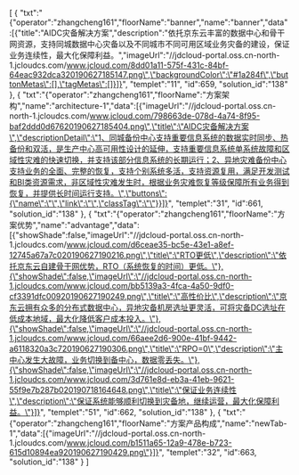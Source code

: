 [
	{
		"txt":"{\"operator\":\"zhangcheng161\",\"floorName\":\"banner\",\"name\":\"banner\",\"data\":[{\"title\":\"AIDC灾备解决方案\",\"description\":\"依托京东云丰富的数据中心和骨干网资源，支持同城数据中心灾备以及不同城市不同可用区域业务灾备的建设，保证业务连续性，最大化保障利益。\",\"imageUrl\":\"//jdcloud-portal.oss.cn-north-1.jcloudcs.com/www.jcloud.com/8dd01a11-575f-431c-84bf-64eac932dca320190627185147.png\",\"backgroundColor\":\"#1a284f\",\"buttonMetas\":[],\"tagMetas\":[]}]}",
		"templet":"11",
		"id":659,
		"solution_id":"138"
	},
	{
		"txt":"{\"operator\":\"zhangcheng161\",\"floorName\":\"方案架构\",\"name\":\"architecture-1\",\"data\":[{\"imageUrl\":\"//jdcloud-portal.oss.cn-north-1.jcloudcs.com/www.jcloud.com/798663de-078d-4a74-8f95-baf2ddd0d67620190627185404.png\",\"title\":\"AIDC灾备解决方案\",\"descriptionDetail\":\"1、同城备份中心支持重要信息系统的数据实时同步、热备份和双活，是生产中心高可用性设计的延伸，支持重要信息系统单系统故障和区域性灾难的快速切换，并支持该部分信息系统的长期运行；2、异地灾难备份中心支持业务的全面、完整的恢复，支持个别系统多活，支持资源复用，满足开发测试和BI类资源需求，非区域性灾难发生时，根据业务灾难恢复等级保障所有业务得到恢复，并提供长时间运行支持。\",\"buttons\":{\"name\":\"\",\"link\":\"\",\"classTag\":\"\"}}]}",
		"templet":"31",
		"id":661,
		"solution_id":"138"
	},
	{
		"txt":"{\"operator\":\"zhangcheng161\",\"floorName\":\"方案优势\",\"name\":\"advantage\",\"data\":[{\"showShade\":false,\"imageUrl\":\"//jdcloud-portal.oss.cn-north-1.jcloudcs.com/www.jcloud.com/d6ceae35-bc5e-43e1-a8ef-12745a67a7c020190627190216.png\",\"title\":\"RTO更低\",\"description\":\"依托京东云自建骨干网优势，RTO（系统恢复的时间）更低。\"},{\"showShade\":false,\"imageUrl\":\"//jdcloud-portal.oss.cn-north-1.jcloudcs.com/www.jcloud.com/bb5139a3-4fca-4a50-9df0-cf3391dfc00920190627190249.png\",\"title\":\"高性价比\",\"description\":\"京东云拥有众多的分布式数据中心，异地灾备机房选址更灵活，可将灾备DC选址在低成本地域，最大化降低客户成本投入。\"},{\"showShade\":false,\"imageUrl\":\"//jdcloud-portal.oss.cn-north-1.jcloudcs.com/www.jcloud.com/66aee2d6-900e-41bf-9442-a6118320a3c720190627190306.png\",\"title\":\"RPO=0\",\"description\":\"主中心发生大故障，业务切换到备中心，数据零丢失。\"},{\"showShade\":false,\"imageUrl\":\"//jdcloud-portal.oss.cn-north-1.jcloudcs.com/www.jcloud.com/3d761e8d-eb3a-41eb-9621-55f9e7b287b020190718164648.png\",\"title\":\"保证业务连续性\",\"description\":\"保证系统能够顺利切换到灾备地，继续运营，最大化保障利益。\"}]}",
		"templet":"51",
		"id":662,
		"solution_id":"138"
	},
	{
		"txt":"{\"operator\":\"zhangcheng161\",\"floorName\":\"方案产品构成\",\"name\":\"newTab-1\",\"data\":[{\"imageUrl\":\"//jdcloud-portal.oss.cn-north-1.jcloudcs.com/www.jcloud.com/b1511a65-12a9-478e-b723-615d10894ea920190627190429.png\"}]}",
		"templet":"32",
		"id":663,
		"solution_id":"138"
	}
]